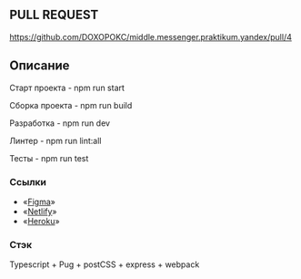 ## **PULL REQUEST**
https://github.com/DOXOPOKC/middle.messenger.praktikum.yandex/pull/4

## **Описание**
Старт проекта - npm run start

Сборка проекта - npm run build

Разработка - npm run dev

Линтер - npm run lint:all

Тесты - npm run test

### Ссылки
- «[Figma](https://www.figma.com/file/WvyKiQqpgMvhIF9iYX6lN1/Chat-doxopokc?node-id=0%3A1)»
- «[Netlify](https://hardcore-yalow-bf2127.netlify.app)»
- «[Heroku](https://doxopokchat.herokuapp.com)»

### Стэк
Typescript + Pug + postCSS + express + webpack
